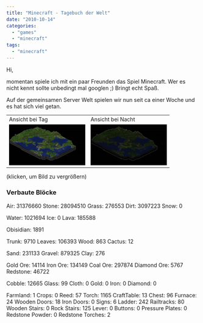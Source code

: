 ```yaml
---
title: "Minecraft - Tagebuch der Welt"
date: "2010-10-14"
categories: 
  - "games"
  - "minecraft"
tags: 
  - "minecraft"
---
```


Hi,

momentan spiele ich mit ein paar Freunden das Spiel Minecraft. Wer es nicht kennt sollte unbedingt mal googlen ;) Bringt echt Spaß.

Auf der gemeinsamen Server Welt spielen wir nun seit ca einer Woche und es hat sich viel getan.

<table border="0"><tbody><tr><td>Ansicht bei Tag</td><td>Ansicht bei Nacht</td></tr><tr><td><a rel="lightbox" href="/wp-content/uploads/minecraft/side-day.png" target="_blank"><img title="side-day.png" src="images/.side-day.png" border="0" alt="side-day.png" width="200" height="107"></a></td><td><a rel="lightbox" href="/wp-content/uploads/minecraft/side-night.png" target="_blank"><img title="side-night.png" src="images/.side-night.png" border="0" alt="side-night.png" width="200" height="107"></a></td></tr></tbody></table>

(klicken, um Bild zu vergrößern)

### Verbaute Blöcke

Air: 31376660 Stone: 28094510 Grass: 276553 Dirt: 3097223 Snow: 0

Water: 1021694 Ice: 0 Lava: 185588

Obisidian: 1891

Trunk: 9710 Leaves: 106393 Wood: 863 Cactus: 12

Sand: 231133 Gravel: 879325 Clay: 276

Gold Ore: 14114 Iron Ore: 134149 Coal Ore: 297874 Diamond Ore: 5767 Redstone: 46722

Cobble: 12665 Glass: 99 Cloth: 0 Gold: 0 Iron: 0 Diamond: 0

Farmland: 1 Crops: 0 Reed: 57 Torch: 1165 CraftTable: 13 Chest: 96 Furnace: 24 Wooden Doors: 18 Iron Doors: 0 Signs: 6 Ladder: 242 Railtracks: 80 Wooden Stairs: 0 Rock Stairs: 125 Lever: 0 Buttons: 0 Pressure Plates: 0 Redstone Powder: 0 Redstone Torches: 2
